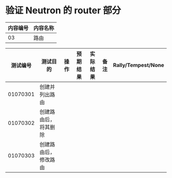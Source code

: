 # 验证 Neutron 的 router 部分

|内容编号|内容名称|
|--------|--------|
|03|路由|


|测试编号|测试目的|操作|预期结果|实际结果|备注|Rally/Tempest/None|
|--------|--------|----|--------|--------|----|------------------|
|01070301|创建并列出路由||||||
|01070302|创建路由后，将其删除||||||
|01070303|创建路由后，修改路由||||||
